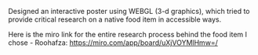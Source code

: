 Designed an interactive poster using WEBGL (3-d graphics), which tried to provide critical research on a native food item in accessible ways.

Here is the miro link for the entire research process behind the food item I chose -  Roohafza: https://miro.com/app/board/uXjVOYMlHmw=/ 
